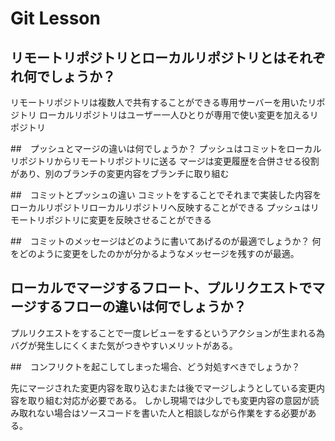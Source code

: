 # Git Lesson

## リモートリポジトリとローカルリポジトリとはそれぞれ何でしょうか？
リモートリポジトリは複数人で共有することができる専用サーバーを用いたリポジトリ
ローカルリポジトリはユーザー一人ひとりが専用で使い変更を加えるリポジトリ

##　プッシュとマージの違いは何でしょうか？
プッシュはコミットをローカルリポジトリからリモートリポジトリに送る
マージは変更履歴を合併させる役割があり、別のブランチの変更内容をブランチに取り組む

##　コミットとプッシュの違い
コミットをすることでそれまで実装した内容をローカルリポジトリローカルリポジトリへ反映することができる
プッシュはリモートリポジトリに変更を反映させることができる

##　コミットのメッセージはどのように書いてあげるのが最適でしょうか？
何をどのように変更をしたのかが分かるようなメッセージを残すのが最適。

## ローカルでマージするフロート、プルリクエストでマージするフローの違いは何でしょうか？
プルリクエストをすることで一度レビューをするというアクションが生まれる為バグが発生しにくくまた気がつきやすいメリットがある。

##　コンフリクトを起こしてしまった場合、どう対処すべきでしょうか？

先にマージされた変更内容を取り込むまたは後でマージしようとしている変更内容を取り組む対応が必要である。
しかし現場では少しでも変更内容の意図が読み取れない場合はソースコードを書いた人と相談しながら作業をする必要がある。
